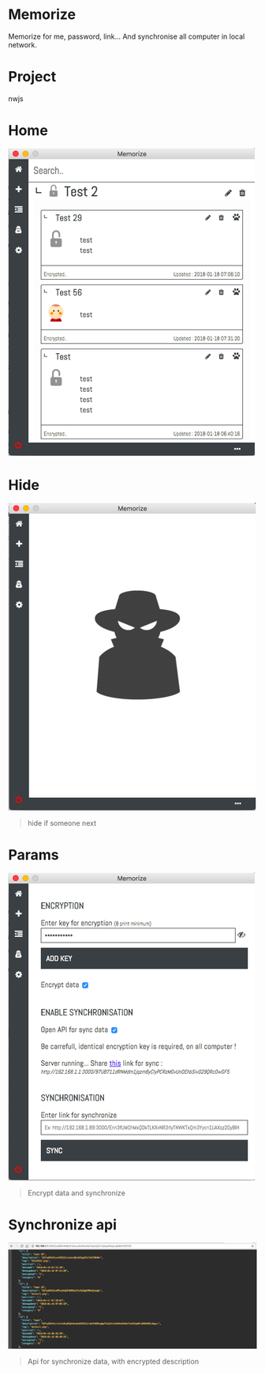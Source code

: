 # Memorize
Memorize for me, password, link... And synchronise all computer in local network.


# Project
nwjs

# Home
![](/github/home.png)

# Hide
![](/github/hidden.png)
> hide if someone next

# Params
![](/github/params.png)
> Encrypt data and synchronize

# Synchronize api
![](/github/api.png)
> Api for synchronize data, with encrypted description
